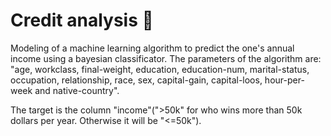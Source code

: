 # Credit analysis 🤑

Modeling of a machine learning algorithm to predict the one's annual income using a bayesian classificator.
The parameters of the algorithm are: "age, workclass, final-weight, education, education-num, marital-status, occupation, relationship, race, sex, capital-gain, capital-loos, hour-per-week and native-country".
 
 The target is the column "income"(">50k" for who wins more than 50k dollars per year. Otherwise it will be "<=50k").
